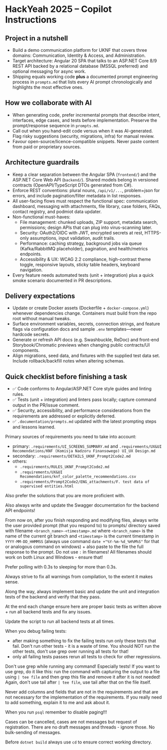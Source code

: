 # HackYeah 2025 – Copilot Instructions

## Project in a nutshell
- Build a demo communication platform for UKNF that covers three domains: Communication, Identity & Access, and Administration.
- Target architecture: Angular 20 SPA that talks to an ASP.NET Core 8/9 REST API backed by a relational database (MSSQL preferred) and optional messaging for async work.
- Shipping equals working code **plus** a documented prompt engineering process in `prompts.md` that lists every AI prompt chronologically and highlights the most effective ones.

## How we collaborate with AI
- When generating code, prefer incremental prompts that describe intent, interfaces, edge cases, and tests before implementation. Preserve the prompt/response sequence in `prompts.md`.
- Call out when you hand-edit code versus when it was AI-generated. Flag risky suggestions (security, migrations, infra) for manual review.
- Favour open-source/licence-compatible snippets. Never paste content from paid or proprietary sources.

## Architecture guardrails
- Keep a clear separation between the Angular SPA (`frontend/`) and the ASP.NET Core Web API (`backend/`). Shared models belong in versioned contracts (OpenAPI/TypeScript DTOs generated from C#).
- Enforce REST conventions: plural nouns, `/api/v1/...`, problem+json for errors, and include pagination/filter metadata in list responses.
- All user-facing flows must respect the functional spec: communication dashboard, messaging with attachments, file library, case folders, FAQs, contact registry, and podmiot data updater.
- Non-functional must-haves:
  - File management: chunked uploads, ZIP support, metadata search, permissions; design APIs that can plug into virus-scanning later.
  - Security: OAuth2/OIDC with JWT, encrypted secrets at rest, HTTPS-only assumptions, input validation, audit trails.
  - Performance: caching strategy, background jobs via queue (Kafka/RabbitMQ placeholder), pagination, and health/metrics endpoints.
  - Accessibility & UX: WCAG 2.2 compliance, high-contrast theme toggle, responsive layouts, sticky table headers, keyboard navigation.
- Every feature needs automated tests (unit + integration) plus a quick smoke scenario documented in PR descriptions.

## Delivery expectations
- Update or create Docker assets (Dockerfile + `docker-compose.yml`) whenever dependencies change. Containers must build from the repo root without manual tweaks.
- Surface environment variables, secrets, connection strings, and feature flags via configuration docs and sample `.env` templates—never hardcode secrets.
- Generate or refresh API docs (e.g. Swashbuckle, ReDoc) and front-end Storybook/Chromatic previews when changing public contracts/UI components.
- Align migrations, seed data, and fixtures with the supplied test data set. Include rollback/backfill notes when altering schemas.

## Quick checklist before finishing a task
- ✅ Code conforms to Angular/ASP.NET Core style guides and linting rules.
- ✅ Tests (unit + integration) and linters pass locally; capture command output in the PR/issue comment.
- ✅ Security, accessibility, and performance considerations from the requirements are addressed or explicitly deferred.
- ✅ `.documentation/prompts.md` updated with the latest prompting steps and lessons learned.

Primary sources of requirements you need to take into account:
- primary: `.requirements/UI_SCREENS_SUMMARY.md` and `.requirements/UX&UI Recomendations/KNF (Komisja Nadzoru Finansowego) UI_UX Design.md`
- secondary: `.requirements/DETAILS_UKNF_Prompt2Code2.md`
- others:
  - `.requirements/RULES_UKNF_Prompt2Code2.md`
  - `.requirements/UX&UI Recomendations/knf_color_palette_recommendations.csv`
  - `.requirements/Prompt2Code2/ENG_attachments/F. test data of supervised entities.html`

Also prefer the solutions that you are more proficient with.

Also always write and update the Swagger documentation for the backend API endpoints!

From now on, after you finish responding and modifying files, always write the user provided prompt (that you respond to) to prompts/ directory saved with filename `<branch_name>-<timestamp>.md` where `<branch_name>` is the name of the current git branch and `<timestamp>` is the current timestamp in `YYYY-MM-DD_HHMMSS` (always use command `date +"%Y-%m-%d_%H%M%S"` for that or analogous command on windows) + also paste to the file the full response to the prompt. Do not use `:` in filenames! All filenames should work on both Linux and Windows - ensure that!

Prefer polling with 0.3s to sleeping for more than 0.3s.

Always strive to fix all warnings from compilation, to the extent it makes sense.

Along the way, always implement basic and update the unit and integration tests of the backend and verify that they pass.

At the end each change ensure here are proper basic tests as written above + run all backend tests and fix any issues.

Update the script to run all backend tests at all times.

When you debug failing tests:
- after making something to fix the failing tests run only these tests that fail. Don't run other tests - it is a waste of time. You should NOT run the other tests, don't use grep over running all tests for that!
- only all failing tests passes rerun all tests to check for other regressions.

Don't use grep while running any command! Especially tests! If you want to use grep, do it like this: run the command with capturing the output to a file using `| tee file` and then grep this file and remove it after it is not needed! Again, don't use tail after `| tee file`, use tail after that on the file itself.

Never add columns and fields that are not in the requirements and that are not necessary for the implementation of the requirements. If you really need to add something, explain it to me and ask about it.

When you run `psql` remember to disable paging!!!

Cases can be cancelled, cases are not messages but request of registration. There are no draft messages and threads - ignore those. No bulk-sending of messages.

Before `dotnet build` always use `cd` to ensure correct working directory.
